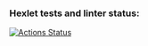 ### Hexlet tests and linter status:
[![Actions Status](https://github.com/LyudmilaDew/qa-engineer-project-85/actions/workflows/hexlet-check.yml/badge.svg)](https://github.com/LyudmilaDew/qa-engineer-project-85/actions)
